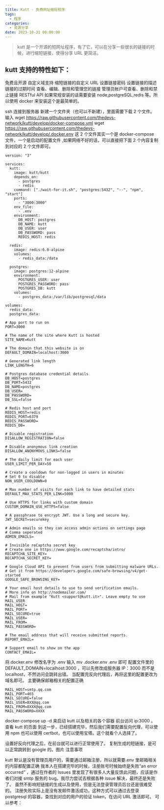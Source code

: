 ```yaml
---
title: Kutt - 免费网址缩短程序
tags:
  - 程序
categories:
  - 资源分享
date: 2023-10-31 00:00:00
---
```


> kutt 是一个开源的短网址程序，有了它，可以在分享一些很长的链接的时候，进行缩短链接，使得分享 URL 更简洁。

<!-- more -->

## kutt 支持的特性如下：

免费且开源
自定义域支持
缩短链接的自定义 URL
设置链接密码
设置链接的描述
链接的过期时间
查看、编辑、删除和管理您的链接
管理员帐户可查看、删除和禁止链接
RESTful API
如果常规安装的话需要安装 node,postgreSQL,redis 等。所以使用 docker 来安装这个是最简单的。

ssh 连接到服务器
新建一个文件夹（也可以不新建），里面需要下载 2 个文件。 输入 wget https://raw.githubusercontent.com/thedevs-network/kutt/develop/docker-compose.yml wget https://raw.githubusercontent.com/thedevs-network/kutt/develop/.docker.env 这 2 个文件其实一个是 docker-compose 文件，一个是启动的配置文件 ,如果网络不好的话，可以直接把下面 2 个内容复制到对应的 2 个文件即可。

```
version: "3"

services:
  kutt:
    image: kutt/kutt
    depends_on:
      - postgres
      - redis
    command: ["./wait-for-it.sh", "postgres:5432", "--", "npm", "start"]
    ports:
      - "3000:3000"
    env_file:
      - .env
    environment:
      DB_HOST: postgres
      DB_NAME: kutt
      DB_USER: user
      DB_PASSWORD: pass
      REDIS_HOST: redis

  redis:
    image: redis:6.0-alpine
    volumes:
      - redis_data:/data

  postgres:
    image: postgres:12-alpine
    environment:
      POSTGRES_USER: user
      POSTGRES_PASSWORD: pass
      POSTGRES_DB: kutt
    volumes:
      - postgres_data:/var/lib/postgresql/data

volumes:
  redis_data:
  postgres_data:
```

```
# App port to run on
PORT=3000

# The name of the site where Kutt is hosted
SITE_NAME=Kutt

# The domain that this website is on
DEFAULT_DOMAIN=localhost:3000

# Generated link length
LINK_LENGTH=6

# Postgres database credential details
DB_HOST=postgres
DB_PORT=5432
DB_NAME=postgres
DB_USER=
DB_PASSWORD=
DB_SSL=false

# Redis host and port
REDIS_HOST=redis
REDIS_PORT=6379
REDIS_PASSWORD=
REDIS_DB=

# Disable registration
DISALLOW_REGISTRATION=false

# Disable anonymous link creation
DISALLOW_ANONYMOUS_LINKS=false

# The daily limit for each user
USER_LIMIT_PER_DAY=50

# Create a cooldown for non-logged in users in minutes
# Set 0 to disable
NON_USER_COOLDOWN=0

# Max number of visits for each link to have detailed stats
DEFAULT_MAX_STATS_PER_LINK=5000

# Use HTTPS for links with custom domain
CUSTOM_DOMAIN_USE_HTTPS=false

# A passphrase to encrypt JWT. Use a long and secure key.
JWT_SECRET=securekey

# Admin emails so they can access admin actions on settings page
# Comma seperated
ADMIN_EMAILS=

# Invisible reCaptcha secret key
# Create one in https://www.google.com/recaptcha/intro/
RECAPTCHA_SITE_KEY=
RECAPTCHA_SECRET_KEY=

# Google Cloud API to prevent from users from submitting malware URLs.
# Get it from https://developers.google.com/safe-browsing/v4/get-started
GOOGLE_SAFE_BROWSING_KEY=

# Your email host details to use to send verification emails.
# More info on http://nodemailer.com/
# Mail from example "Kutt <support@kutt.it>". Leave empty to use MAIL_USER
MAIL_HOST=
MAIL_PORT=
MAIL_SECURE=true
MAIL_USER=
MAIL_FROM=
MAIL_PASSWORD=

# The email address that will receive submitted reports.
REPORT_EMAIL=

# Support email to show on the app
CONTACT_EMAIL=
```

将.docker.env 修改名字为 .env 输入 mv .docker.env .env 即可
配置文件里的 DEFAULT_DOMAIN=localhost:3000 ，可以先修改成服务器 IP：3000 而不是 localhost，不然访问会跳转出错。 当配置完反向代理后，再将这里的配置更改为域名即可。 主要确保邮箱相关的配置正确

```
MAIL_HOST=smtp.qq.com
MAIL_PORT=465
MAIL_SECURE=false
MAIL_USER=8XX@qq.com
MAIL_FROM=8XXX@qq.com
MAIL_PASSWORD=XXXX
```

docker-compose up -d 来启动 kutt 以及相关的各个容器
前台访问 ip:3000 。查看 kutt 的页面
到这一步，已经搭建完毕，然后我们需要配置反向代理，可以使用 npm 也可以使用 certbot，也可以使用宝塔。这个就看个人选择了。

设置好反向代理之后，在前台就可以进行正常使用了。 复制生成的短链接，是可以正常跳转到 google 的。图片
注意事项

kutt 默认是没有管理员用户的，需要通过邮箱注册，所以就需要.env 里邮箱相关的内容都配置正确
我本人在搭建完毕的时候，注册账号时候始终是失败“an error occurred” ，通过在作者的 Issues 里发现了有很多人大量反馈此问题，应该是作者们对接 smtp 服务的 bug。我尽力尝试去根据各种 issue 解决，最终还是失败了。 虽然不影响短链接的生成以及使用，但是无法登录管理员后台还是很难受的。
注册失败实际上是没有发邮件激活成功，这种方式可以通过去登录 postgresql 的容器，查找到对应的用户的验证 token，在访问 URL 激活即可。 可以参考：